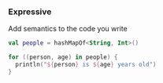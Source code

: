 ### Expressive

Add semantics to the code you write

``` kotlin
val people = hashMapOf<String, Int>()

for ((person, age) in people) {
  println("${person} is ${age} years old")
}
```
